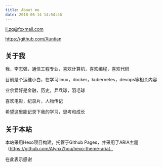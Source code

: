 ```yaml
---
title: About me
date: 2018-06-14 14:54:46
---
```


li.zq@foxmail.com

https://github.com/Xuntian

## 关于我

我，李志强，通信工程专业，喜欢计算机，喜欢编程，喜欢代码    

目前是个运维小白，在学习linux，docker，kubernetes，devops等相关内容      

业余爱好是金融，历史，乒乓球，羽毛球     

喜欢电影，纪录片，人物传记     

希望这里能记录下我的学习，思考和成长

## 关于本站
本站采用Hexo项目构建，托管于Github Pages，并采用了ARIA主题（https://github.com/AlynxZhou/hexo-theme-aria）    

在此表示感谢
